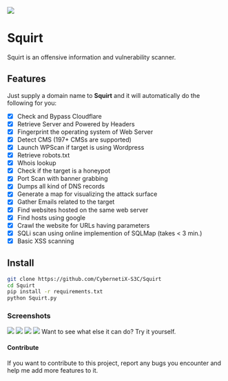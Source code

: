 ![](https://blog.flamingtext.com/blog/2018/09/22/flamingtext_com_1537653132_1017233172.png)

# Squirt

Squirt is an offensive information and vulnerability scanner.

## Features

Just supply a domain name to **Squirt** and it will automatically do the following for you:

- [x] Check and Bypass Cloudflare
- [x] Retrieve Server and Powered by Headers
- [x] Fingerprint the operating system of Web Server
- [x] Detect CMS (197+ CMSs are supported)
- [x] Launch WPScan if target is using Wordpress
- [x] Retrieve robots.txt
- [x] Whois lookup
- [x] Check if the target is a honeypot
- [x] Port Scan with banner grabbing
- [x] Dumps all kind of DNS records
- [x] Generate a map for visualizing the attack surface
- [x] Gather Emails related to the target
- [x] Find websites hosted on the same web server
- [x] Find hosts using google
- [x] Crawl the website for URLs having parameters
- [x] SQLi scan using online implemention of SQLMap (takes < 3 min.)
- [x] Basic XSS scanning

## Install

```bash
git clone https://github.com/CybernetiX-S3C/Squirt
cd Squirt
pip install -r requirements.txt
python Squirt.py
```

### Screenshots

![](http://funkyimg.com/i/2Ltkq.png) ![](http://funkyimg.com/i/2Ltkr.png) ![](http://funkyimg.com/i/2Ltks.png) ![](https://dnsdumpster.com/static/map/jnujaipur.ac.in.png) Want to see what else it can do? Try it yourself.

#### Contribute

If you want to contribute to this project, report any bugs you encounter and help me add more features to it.
